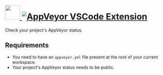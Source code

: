 # [<img src="https://cdn.jsdelivr.net/gh/AdmiringWorm/chocolatey-packages@6b0fc3c6252cdb8a1bc6aaf7a29d20ee6c1ecea5/icons/vscode-appveyor.svg" height="48" width="48" /> ![AppVeyor VSCode Extension](https://img.shields.io/chocolatey/v/vscode-appveyor.svg?label=AppVeyor%20VSCode%20Extension&style=for-the-badge)](https://chocolatey.org/packages/vscode-appveyor)

Check your project's AppVeyor status.

## Requirements

- You need to have an `appveyor.yml` file present at the root of your current workspace.
- Your project's AppVeyor status needs to be public.
